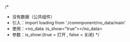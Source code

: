 /*
*  没有数据（公共组件）
*  引入：import loading from './commponent/no_data/main'
*  使用：<no_data :is_show="true"></no_data>
*  参数：is_show:{true = 打开 , false = 关闭}
*/

